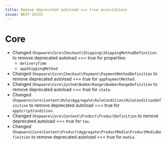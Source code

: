 ```yaml
---
title: Remove deprecated autoload === true associations
issue: NEXT-25333
---
```

# Core
* Changed `Shopware\Core\Checkout\Shipping\ShippingMethodDefinition` to remove deprecated autoload === true for properties:
  * `deliveryTime`
  * `appShippingMethod`
* Changed `Shopware\Core\Checkout\Payment\PaymentMethodDefinition` to remove deprecated autoload === true for `appPaymentMethod`.
* Changed `Shopware\Core\System\NumberRange\NumberRangeDefinition` to remove deprecated autoload === true for `state`.
* Changed `Shopware\Core\Content\Rule\Aggregate\RuleCondition\RuleConditionDefinition` to remove deprecated autoload === true for `appScriptCondition`.
* Changed `Shopware\Core\Content\Product\ProductDefinition` to remove deprecated autoload === true for `tax`.
* Changed `Shopware\Core\Content\Product\Aggregate\ProductMedia\ProductMediaDefinition` to remove deprecated autoload === true for `media`.
